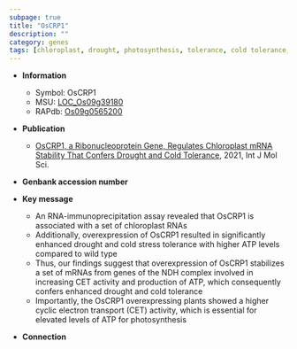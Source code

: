 ```yaml
---
subpage: true
title: "OsCRP1"
description: ""
category: genes
tags: [chloroplast, drought, photosynthesis, tolerance, cold tolerance, cold stress, stress, cold, stress tolerance]
---
```


* **Information**  
    + Symbol: OsCRP1  
    + MSU: [LOC_Os09g39180](http://rice.plantbiology.msu.edu/cgi-bin/ORF_infopage.cgi?orf=LOC_Os09g39180)  
    + RAPdb: [Os09g0565200](http://rapdb.dna.affrc.go.jp/viewer/gbrowse_details/irgsp1?name=Os09g0565200)  

* **Publication**  
    + [OsCRP1, a Ribonucleoprotein Gene, Regulates Chloroplast mRNA Stability That Confers Drought and Cold Tolerance](http://www.ncbi.nlm.nih.gov/pubmed?term=OsCRP1,+a+Ribonucleoprotein+Gene,+Regulates+Chloroplast+mRNA+Stability+That+Confers+Drought+and+Cold+Tolerance%5BTitle%5D), 2021, Int J Mol Sci.

* **Genbank accession number**  

* **Key message**  
    + An RNA-immunoprecipitation assay revealed that OsCRP1 is associated with a set of chloroplast RNAs
    + Additionally, overexpression of OsCRP1 resulted in significantly enhanced drought and cold stress tolerance with higher ATP levels compared to wild type
    + Thus, our findings suggest that overexpression of OsCRP1 stabilizes a set of mRNAs from genes of the NDH complex involved in increasing CET activity and production of ATP, which consequently confers enhanced drought and cold tolerance
    + Importantly, the OsCRP1 overexpressing plants showed a higher cyclic electron transport (CET) activity, which is essential for elevated levels of ATP for photosynthesis

* **Connection**  



